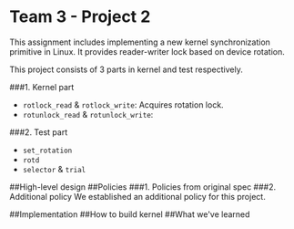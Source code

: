 # Team 3 - Project 2

This assignment includes implementing a new kernel synchronization primitive in Linux. It provides reader-writer lock based on device rotation.

This project consists of 3 parts in kernel and test respectively.

###1. Kernel part
* `rotlock_read` & `rotlock_write`: Acquires rotation lock.
* `rotunlock_read` & `rotunlock_write`: 

###2. Test part
* `set_rotation`
* `rotd`
* `selector` & `trial`

##High-level design
##Policies
###1. Policies from original spec
###2. Additional policy
We established an additional policy for this project.

##Implementation
##How to build kernel
##What we've learned
